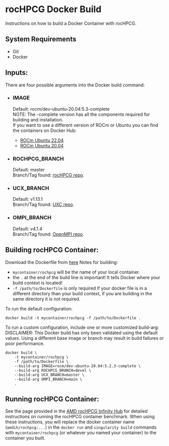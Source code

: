 # rocHPCG Docker Build
Instructions on how to build a Docker Container with rocHPCG.

## System Requirements
- Git
- Docker

## Inputs:
There are four possible arguments into the Docker build command:  

- ### IMAGE
    Default: rocm/dev-ubuntu-20.04:5.3-complete  
    NOTE: The -complete version has all the components required for building and installation.  
    If you want to use a different version of ROCm or Ubuntu you can find the containers on Docker Hub:
    - [ROCm Ubuntu 22.04](https://hub.docker.com/r/rocm/dev-ubuntu-22.04)
    - [ROCm Ubuntu 20.04](https://hub.docker.com/r/rocm/dev-ubuntu-20.04)

- ### ROCHPCG_BRANCH
    Default: master  
    Branch/Tag found: [rocHPCG repo](https://github.com/ROCmSoftwarePlatform/rocHPCG).

- ### UCX_BRANCH
    Default: v1.13.1  
    Branch/Tag found: [UXC repo](https://github.com/openucx/ucx).

- ### OMPI_BRANCH
    Default: v4.1.4  
    Branch/Tag found: [OpenMPI repo](https://github.com/open-mpi/ompi).

## Building rocHPCG Container:
Download the Dockerfile from [here](/hpcg-docker/Dockerfile) 
Notes for building: 
- `mycontainer/rochpcg` will be the name of your local container.
- the `.` at the end of the build line is important! It tells Docker where your build context is located!
- `-f /path/to/Dockerfile` is only required if your docker file is in a different directory than your build context, if you are building in the same directory it is not required. 

To run the default configuration:
```
docker build -t mycontainer/rochpcg -f /path/to/Dockerfile . 
```


To run a custom configuration, include one or more customized build-arg:
DISCLAIMER: This Docker build has only been validated using the default values. Using a different base image or branch may result in build failures or poor performance.
```
docker build \
    -t mycontainer/rochpcg \
    -f /path/to/Dockerfile \
    --build-arg IMAGE=rocm/dev-ubuntu-20.04:5.2.3-complete \
    --build-arg ROCHPCG_BRANCH=devel \
    --build-arg UCX_BRANCH=master \
    --build-arg OMPI_BRANCH=main \
    . 
```

## Running rocHPCG Container:
See the page provided in the [AMD rocHPCG Infinity Hub](https://www.amd.com/en/technologies/infinity-hub/hpcg) for detailed instructions on running the rocHPCG container benchmark.
When using these instructions, you will replace the docker container name (`amdih/rochpcg:...`) in the `docker run` and `singularity build` commands with `mycontainer/rochpcg` (or whatever you named your container) to the container you built. 
